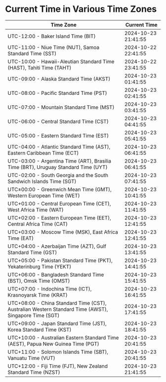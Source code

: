 # Current Time in Various Time Zones

| Time Zone | Current Time |
|-----------|--------------|
| UTC-12:00 - Baker Island Time (BIT) | 2024-10-23 21:41:55 |
| UTC-11:00 - Niue Time (NUT), Samoa Standard Time (SST) | 2024-10-22 22:41:55 |
| UTC-10:00 - Hawaii-Aleutian Standard Time (HAST), Tahiti Time (TAHT) | 2024-10-22 23:41:55 |
| UTC-09:00 - Alaska Standard Time (AKST) | 2024-10-23 01:41:55 |
| UTC-08:00 - Pacific Standard Time (PST) | 2024-10-23 02:41:55 |
| UTC-07:00 - Mountain Standard Time (MST) | 2024-10-23 03:41:55 |
| UTC-06:00 - Central Standard Time (CST) | 2024-10-23 04:41:55 |
| UTC-05:00 - Eastern Standard Time (EST) | 2024-10-23 05:41:55 |
| UTC-04:00 - Atlantic Standard Time (AST), Eastern Caribbean Time (ECT) | 2024-10-23 06:41:55 |
| UTC-03:00 - Argentina Time (ART), Brasília Time (BRT), Uruguay Standard Time (UYT) | 2024-10-23 06:41:55 |
| UTC-02:00 - South Georgia and the South Sandwich Islands Time (SGT) | 2024-10-23 07:41:55 |
| UTC±00:00 - Greenwich Mean Time (GMT), Western European Time (WET) | 2024-10-23 10:41:55 |
| UTC+01:00 - Central European Time (CET), West Africa Time (WAT) | 2024-10-23 11:41:55 |
| UTC+02:00 - Eastern European Time (EET), Central Africa Time (CAT) | 2024-10-23 12:41:55 |
| UTC+03:00 - Moscow Time (MSK), East Africa Time (EAT) | 2024-10-23 12:41:55 |
| UTC+04:00 - Azerbaijan Time (AZT), Gulf Standard Time (GST) | 2024-10-23 13:41:55 |
| UTC+05:00 - Pakistan Standard Time (PKT), Yekaterinburg Time (YEKT) | 2024-10-23 14:41:55 |
| UTC+06:00 - Bangladesh Standard Time (BST), Omsk Time (OMST) | 2024-10-23 15:41:55 |
| UTC+07:00 - Indochina Time (ICT), Krasnoyarsk Time (KRAT) | 2024-10-23 16:41:55 |
| UTC+08:00 - China Standard Time (CST), Australian Western Standard Time (AWST), Singapore Time (SGT) | 2024-10-23 17:41:55 |
| UTC+09:00 - Japan Standard Time (JST), Korea Standard Time (KST) | 2024-10-23 18:41:55 |
| UTC+10:00 - Australian Eastern Standard Time (AEST), Papua New Guinea Time (PGT) | 2024-10-23 20:41:55 |
| UTC+11:00 - Solomon Islands Time (SBT), Vanuatu Time (VUT) | 2024-10-23 20:41:55 |
| UTC+12:00 - Fiji Time (FJT), New Zealand Standard Time (NZST) | 2024-10-23 21:41:55 |

